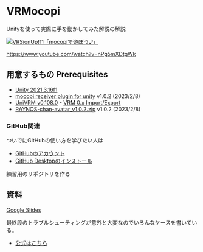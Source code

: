 # VRMocopi

Unityを使って実際に手を動かしてみた解説の解説

[![VRSionUp!11「mocopiで遊ぼう♪」](https://img.youtube.com/vi/nPg5mXDtgWk/0.jpg)](https://www.youtube.com/watch?v=nPg5mXDtgWk)

https://www.youtube.com/watch?v=nPg5mXDtgWk


## 用意するもの Prerequisites

- [Unity 2021.3.16f1](https://unity.com/releases/editor/whats-new/2021.3.16)
- [mocopi receiver plugin for unity](https://www.sony.net/Products/mocopi-dev/jp/downloads/DownloadInfo.html) v1.0.2 (2023/2/8)
- [UniVRM v0.108.0](https://github.com/vrm-c/UniVRM/releases/tag/v0.108.0) - [VRM 0.x Import/Export](https://github.com/vrm-c/UniVRM/releases/download/v0.108.0/UniVRM-0.108.0_e16d.unitypackage)
- [RAYNOS-chan-avatar_v1.0.2.zip](https://www.sony.net/Products/mocopi-dev/jp/downloads/DownloadInfo.html#RAYNOS) v1.0.2 (2023/2/8)

### GitHub関連

ついでにGitHubの使い方を学びたい人は

- [GitHubのアカウント](https://github.com/)
- [GitHub Desktopのインストール](https://docs.github.com/ja/desktop/installing-and-configuring-github-desktop/installing-and-authenticating-to-github-desktop/installing-github-desktop)

練習用のリポジトリを作る

## 資料

[Google Slides](https://docs.google.com/presentation/d/19U4umqlWXOwIthBwPLG259eIJ_qtPhFl8fmUZC2ujIo)

最終段のトラブルシューティングが意外と大変なのでいろんなケースを書いている。


- [公式はこちら](https://www.sony.net/Products/mocopi-dev/jp/documents/ReceiverPlugin/Unity/UseSampleApp.html)
